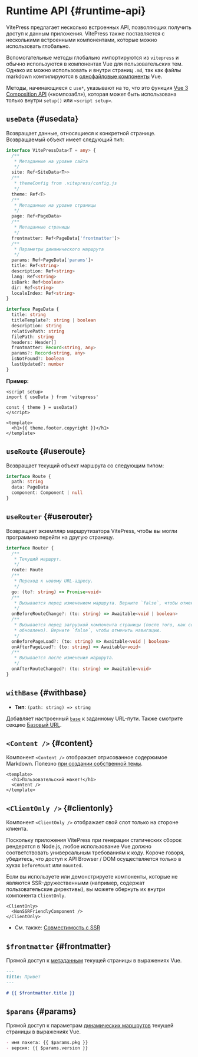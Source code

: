 # Runtime API {#runtime-api}

VitePress предлагает несколько встроенных API, позволяющих получить доступ к данным приложения. VitePress также поставляется с несколькими встроенными компонентами, которые можно использовать глобально.

Вспомогательные методы глобально импортируются из `vitepress` и обычно используются в компонентах Vue для пользовательских тем. Однако их можно использовать и внутри страниц `.md`, так как файлы markdown компилируются в [однофайловые компоненты](https://ru.vuejs.org/guide/scaling-up/sfc.html) Vue.

Методы, начинающиеся с `use*`, указывают на то, что это функция [Vue 3 Composition API](https://ru.vuejs.org/guide/introduction.html#composition-api) («композабл»), которая может быть использована только внутри `setup()` или `<script setup>`.

## `useData` <Badge type="info" text="композабл" /> {#usedata}

Возвращает данные, относящиеся к конкретной странице. Возвращаемый объект имеет следующий тип:

```ts
interface VitePressData<T = any> {
  /**
   * Метаданные на уровне сайта
   */
  site: Ref<SiteData<T>>
  /**
   * themeConfig from .vitepress/config.js
   */
  theme: Ref<T>
  /**
   * Метаданные на уровне страницы
   */
  page: Ref<PageData>
  /**
   * Метаданные страницы
   */
  frontmatter: Ref<PageData['frontmatter']>
  /**
   * Параметры динамического маршрута
   */
  params: Ref<PageData['params']>
  title: Ref<string>
  description: Ref<string>
  lang: Ref<string>
  isDark: Ref<boolean>
  dir: Ref<string>
  localeIndex: Ref<string>
}

interface PageData {
  title: string
  titleTemplate?: string | boolean
  description: string
  relativePath: string
  filePath: string
  headers: Header[]
  frontmatter: Record<string, any>
  params?: Record<string, any>
  isNotFound?: boolean
  lastUpdated?: number
}
```

**Пример:**

```vue
<script setup>
import { useData } from 'vitepress'

const { theme } = useData()
</script>

<template>
  <h1>{{ theme.footer.copyright }}</h1>
</template>
```

## `useRoute` <Badge type="info" text="композабл" /> {#useroute}

Возвращает текущий объект маршрута со следующим типом:

```ts
interface Route {
  path: string
  data: PageData
  component: Component | null
}
```

## `useRouter` <Badge type="info" text="композабл" /> {#userouter}

Возвращает экземпляр маршрутизатора VitePress, чтобы вы могли программно перейти на другую страницу.

```ts
interface Router {
  /**
   * Текущий маршрут.
   */
  route: Route
  /**
   * Переход к новому URL-адресу.
   */
  go: (to?: string) => Promise<void>
  /**
   * Вызывается перед изменением маршрута. Верните `false`, чтобы отменить навигацию.
   */
  onBeforeRouteChange?: (to: string) => Awaitable<void | boolean>
  /**
   * Вызывается перед загрузкой компонента страницы (после того, как состояние истории
   * обновлено). Верните `false`, чтобы отменить навигацию.
   */
  onBeforePageLoad?: (to: string) => Awaitable<void | boolean>
  onAfterPageLoad?: (to: string) => Awaitable<void>
  /**
   * Вызывается после изменения маршрута.
   */
  onAfterRouteChanged?: (to: string) => Awaitable<void>
}
```

## `withBase` <Badge type="info" text="хелпер" /> {#withbase}

- **Тип**: `(path: string) => string`

Добавляет настроенный [`base`](./site-config#base) к заданному URL-пути. Также смотрите секцию [Базовый URL](../guide/asset-handling#base-url).

## `<Content />` <Badge type="info" text="компонент" /> {#content}

Компонент `<Content />` отображает отрисованное содержимое Markdown. Полезно [при создании собственной темы](../guide/custom-theme).

```vue
<template>
  <h1>Пользовательский макет!</h1>
  <Content />
</template>
```

## `<ClientOnly />` <Badge type="info" text="компонент" /> {#clientonly}

Компонент `<ClientOnly />` отображает свой слот только на стороне клиента.

Поскольку приложения VitePress при генерации статических сборок рендерятся в Node.js, любое использование Vue должно соответствовать универсальным требованиям к коду. Короче говоря, убедитесь, что доступ к API Browser / DOM осуществляется только в хуках `beforeMount` или `mounted`.

Если вы используете или демонстрируете компоненты, которые не являются SSR-дружественными (например, содержат пользовательские директивы), вы можете обернуть их внутри компонента `ClientOnly`.

```vue-html
<ClientOnly>
  <NonSSRFriendlyComponent />
</ClientOnly>
```

- См. также: [Совместимость с SSR](../guide/ssr-compat)

## `$frontmatter` <Badge type="info" text="глобальный шаблон" /> {#frontmatter}

Прямой доступ к [метаданным](../guide/frontmatter) текущей страницы в выражениях Vue.

```md
---
title: Привет
---

# {{ $frontmatter.title }}
```

## `$params` <Badge type="info" text="глобальный шаблон" /> {#params}

Прямой доступ к параметрам [динамических маршрутов](../guide/routing#dynamic-routes) текущей страницы в выражениях Vue.

```md
- имя пакета: {{ $params.pkg }}
- версия: {{ $params.version }}
```

